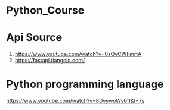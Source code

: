 # Python_Course

# Api Source
1. https://www.youtube.com/watch?v=0sOvCWFmrtA
2. https://fastapi.tiangolo.com/

# Python programming language
https://www.youtube.com/watch?v=8DvywoWv6fI&t=7s